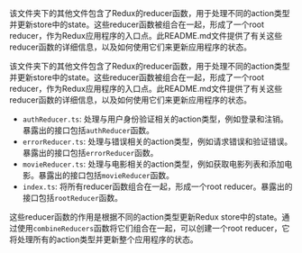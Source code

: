 该文件夹下的其他文件包含了Redux的reducer函数，用于处理不同的action类型并更新store中的state。这些reducer函数被组合在一起，形成了一个root reducer，作为Redux应用程序的入口点。此README.md文件提供了有关这些reducer函数的详细信息，以及如何使用它们来更新应用程序的状态。

该文件夹下的其他文件包含了Redux的reducer函数，用于处理不同的action类型并更新store中的state。这些reducer函数被组合在一起，形成了一个root reducer，作为Redux应用程序的入口点。此README.md文件提供了有关这些reducer函数的详细信息，以及如何使用它们来更新应用程序的状态。

- `authReducer.ts`: 处理与用户身份验证相关的action类型，例如登录和注销。暴露出的接口包括`authReducer`函数。
- `errorReducer.ts`: 处理与错误相关的action类型，例如请求错误和验证错误。暴露出的接口包括`errorReducer`函数。
- `movieReducer.ts`: 处理与电影相关的action类型，例如获取电影列表和添加电影。暴露出的接口包括`movieReducer`函数。
- `index.ts`: 将所有reducer函数组合在一起，形成一个root reducer。暴露出的接口包括`rootReducer`函数。

这些reducer函数的作用是根据不同的action类型更新Redux store中的state。通过使用`combineReducers`函数将它们组合在一起，可以创建一个root reducer，它将处理所有的action类型并更新整个应用程序的状态。

